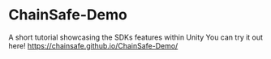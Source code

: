 # ChainSafe-Demo
A short tutorial showcasing the SDKs features within Unity
You can try it out here!
https://chainsafe.github.io/ChainSafe-Demo/
